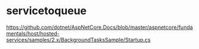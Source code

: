 # servicetoqueue

https://github.com/dotnet/AspNetCore.Docs/blob/master/aspnetcore/fundamentals/host/hosted-services/samples/2.x/BackgroundTasksSample/Startup.cs


